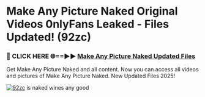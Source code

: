 # Make Any Picture Naked Original Videos 0nlyFans Leaked - Files Updated! (92zc)

<h3>🔴 CLICK HERE 🌐==►► <a href="https://tinyurl.com/yckcrads" rel="nofollow">Make Any Picture Naked Updated Files</a></h3>

Get Make Any Picture Naked and all content. Now you can access all videos and pictures of Make Any Picture Naked. New Updated Files 2025!

[![92zc](https://i.imgur.com/hpKpOFt.gif)](https://tinyurl.com/yckcrads)
is naked wines any good